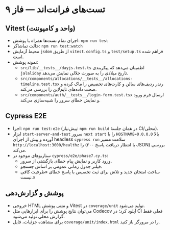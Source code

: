# تست‌های فرانت‌اند — فاز ۹

## Vitest (واحد و کامپوننت)

- اجرای تمام تست‌ها همراه با پوشش: `npm run test`
- حالت تماشاگر: `npm run test:watch`
- محیط آزمایش `jsdom` از طریق `vitest.config.ts` و `test/setup.ts` فراهم شده است.
- نمونه پوشش:
  - `src/lib/__tests__/dayjs.test.ts` اطمینان می‌دهد که پیکربندی `jalaliday` تاریخ میلادی را به صورت جلالی نمایش می‌دهد.
  - `src/components/allocations/__tests__/allocations-timeline.test.tsx` رندر ردیف‌های سالن و کارت‌های تخصیص را ماک کرده و صحت داده‌های تایم‌لاین را بررسی می‌کند.
  - `src/components/auth/__tests__/login-form.test.tsx` ارسال فرم ورود و نمایش خطای سرور را شبیه‌سازی می‌کند.

## Cypress E2E

- اجرا: `npm run test:e2e` (پیش‌نیاز: `npm run build` در همان جلسهٔ CI/محلی).
- ابزار `start-server-and-test` سرور `next start` را با `HOSTNAME=0.0.0.0` بالا آورده و پیش از اجرای headless `cypress run` سلامت مسیر `http://localhost:3000/healthz` را (با انتظار دریافت پاسخ ۲۰۰ JSON) بررسی می‌کند.
- سناریوهای موجود در `cypress/e2e/phase7.cy.ts`:
  - ورود کاربر و نمایش پیام خطای بازگشتی از سرور.
  - فیلتر جدول زمانی عمومی بر اساس جستجو.
  - ساخت امتحان جدید و تلاش برای ثبت تخصیص با پاسخ خطای «ظرفیت کافی نیست.»

## پوشش و گزارش‌دهی

- خروجی HTML و متنی پوشش Vitest در `coverage/unit` تولید می‌شود.
- می‌توان نتایج پوشش را برای ابزارهایی مثل Codecov آپلود کرد؛ در CI فعلی فقط گزارش محلی تولید می‌شود.
- برای مشاهده جزئیات، فایل `coverage/unit/index.html` را در مرورگر باز کنید.
